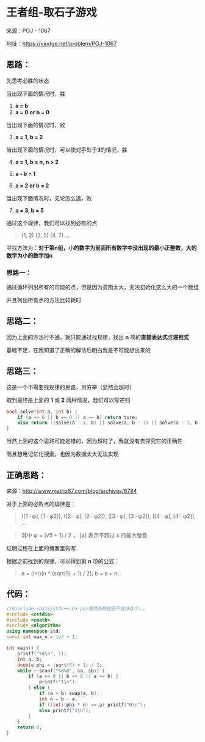 # 王者组-取石子游戏

来源：POJ - 1067

地址：https://vjudge.net/problem/POJ-1067

## 思路：

先思考必胜的状态

当出现下面的情况时，胜

1. **a = b**
2. **a = 0 or b = 0**

当出现下面的情况时，败

3. **a = 1, b = 2**

当出现下面的情况时，可以使对手处于**3**的情况，胜

4. **a = 1, b = n, n > 2**

5. **a - b = 1**

6. **a = 2 or b = 2**

当出现下面情况时，无论怎么选，败

7. **a = 3, b = 5**

通过这个规律，我们可以找到必败的点

> (1, 2) (3, 5) (4, 7) ...

寻找方法为：**对于第n组，小的数字为前面所有数字中没出现的最小正整数，大的数字为小的数字加n**

### 思路一：

通过循环列出所有的可能的点，但是因为范围太大，无法初始化这么大的一个数组

并且列出所有点的方法比较耗时

## 思路二：

因为上面的方法行不通，就只能通过找规律，找出 **n** 项的**直接表达式**或**递推式**

基础不足，在我知道了正确的解法后明白我是不可能想出来的

## 思路三：

这是一个不需要找规律的思路，用穷举（显然会超时）

取到最终是上面的 **1** 或 **2** 两种情况，我们可以写递归

```cpp
bool solve(int a, int b) {
    if (a == 0 || b == 0 || a == b) return ture;
    else return !(solve(a - 1, b) || solve(a, b - 1) || solve(a - 1, b - 1));
}
```

当然上面的这个思路可能是错的，因为超时了，我就没有去探究它的正确性

而且想用记忆化搜索，也因为数据太大无法实现

## 正确思路：

来源：http://www.matrix67.com/blog/archives/6784

对于上面的必败点的规律是：

> ([1 · φ], [1 · φ2]), ([2 · φ], [2 · φ2]), ([3 · φ], [3 · φ2]), ([4 · φ], [4 · φ2]), …

> 其中 φ = (√5 + 1) / 2 ， [x] 表示不超过 x 的最大整数

证明过程在上面的博客里有写

根据之前找到的规律，可以得到第 **n** 项的公式：

> a = (int)(n * (sqrt(5) + 1) / 2); b = a + n;

## 代码：
```cpp
//#include <bits/stdc++.h> poj居然到现在还不支持这个。。。
#include <cstdio>
#include <cmath>
#include <algorithm>
using namespace std;
const int max_n = 1e3 + 1;

int main() {
    printf("%d\n", 1);
    int a, b;
    double phi = (sqrt(5) + 1) / 2;
    while (~scanf("%d%d", &a, &b)) {
        if (a == 0 || b == 0 || a == b) {
            printf("1\n");
        } else {
            if (a > b) swap(a, b);
            int n = b - a;
            if ((int)(phi * n) == a) printf("0\n");
            else printf("1\n");
        }
    }
    return 0;
}
```